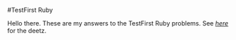 #TestFirst Ruby

Hello there. These are my answers to the TestFirst Ruby problems. See [*here*](http://testfirst.org/learn_ruby) for the deetz.